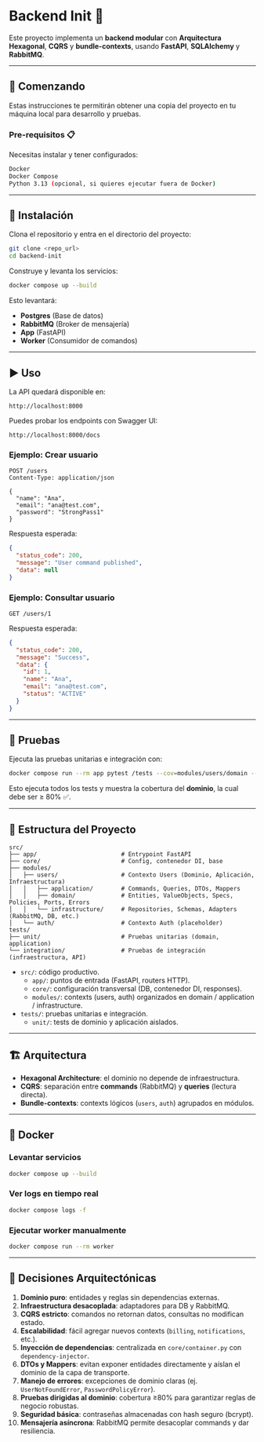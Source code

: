 # Backend Init 🚀

Este proyecto implementa un **backend modular** con **Arquitectura Hexagonal**, **CQRS** y **bundle-contexts**, usando **FastAPI**, **SQLAlchemy** y **RabbitMQ**.

---

## 📌 Comenzando

Estas instrucciones te permitirán obtener una copia del proyecto en tu máquina local para desarrollo y pruebas.

### Pre-requisitos 📋

Necesitas instalar y tener configurados:

```bash
Docker
Docker Compose
Python 3.13 (opcional, si quieres ejecutar fuera de Docker)
```

---

## 🔧 Instalación

Clona el repositorio y entra en el directorio del proyecto:

```bash
git clone <repo_url>
cd backend-init
```

Construye y levanta los servicios:

```bash
docker compose up --build
```

Esto levantará:

- **Postgres** (Base de datos)
- **RabbitMQ** (Broker de mensajería)
- **App** (FastAPI)
- **Worker** (Consumidor de comandos)

---

## ▶️ Uso

La API quedará disponible en:

```
http://localhost:8000
```

Puedes probar los endpoints con Swagger UI:

```
http://localhost:8000/docs
```

### Ejemplo: Crear usuario

```http
POST /users
Content-Type: application/json

{
  "name": "Ana",
  "email": "ana@test.com",
  "password": "StrongPass1"
}
```

Respuesta esperada:

```json
{
  "status_code": 200,
  "message": "User command published",
  "data": null
}
```

### Ejemplo: Consultar usuario

```http
GET /users/1
```

Respuesta esperada:

```json
{
  "status_code": 200,
  "message": "Success",
  "data": {
    "id": 1,
    "name": "Ana",
    "email": "ana@test.com",
    "status": "ACTIVE"
  }
}
```

---

## 🧪 Pruebas

Ejecuta las pruebas unitarias e integración con:

```bash
docker compose run --rm app pytest /tests --cov=modules/users/domain --cov-report=term-missing
```

Esto ejecuta todos los tests y muestra la cobertura del **dominio**, la cual debe ser ≥ 80% ✅.

---

## 📂 Estructura del Proyecto

```text
src/
├── app/                        # Entrypoint FastAPI
├── core/                       # Config, contenedor DI, base
├── modules/
│   ├── users/                  # Contexto Users (Dominio, Aplicación, Infraestructura)
│   │   ├── application/        # Commands, Queries, DTOs, Mappers
│   │   ├── domain/             # Entities, ValueObjects, Specs, Policies, Ports, Errors
│   │   └── infrastructure/     # Repositories, Schemas, Adapters (RabbitMQ, DB, etc.)
│   └── auth/                   # Contexto Auth (placeholder)
tests/
├── unit/                       # Pruebas unitarias (domain, application)
└── integration/                # Pruebas de integración (infraestructura, API)
```
  - `src/`: código productivo.
    - `app/`: puntos de entrada (FastAPI, routers HTTP).
    - `core/`: configuración transversal (DB, contenedor DI, responses).
    - `modules/`: contexts (users, auth) organizados en domain / application / infrastructure.
  - `tests/`: pruebas unitarias e integración.
    - `unit/`: tests de dominio y aplicación aislados.
---

## 🏗️ Arquitectura

- **Hexagonal Architecture**: el dominio no depende de infraestructura.
- **CQRS**: separación entre **commands** (RabbitMQ) y **queries** (lectura directa).
- **Bundle-contexts**: contexts lógicos (`users`, `auth`) agrupados en módulos.

---

## 🐳 Docker

### Levantar servicios

```bash
docker compose up --build
```

### Ver logs en tiempo real

```bash
docker compose logs -f
```

### Ejecutar worker manualmente

```bash
docker compose run --rm worker
```

---

## 📖 Decisiones Arquitectónicas

1. **Dominio puro**: entidades y reglas sin dependencias externas.
2. **Infraestructura desacoplada**: adaptadores para DB y RabbitMQ.
3. **CQRS estricto**: comandos no retornan datos, consultas no modifican estado.
4. **Escalabilidad**: fácil agregar nuevos contexts (`billing`, `notifications`, etc.).
5. **Inyección de dependencias**: centralizada en `core/container.py` con `dependency-injector`.
6. **DTOs y Mappers**: evitan exponer entidades directamente y aíslan el dominio de la capa de transporte.
7. **Manejo de errores**: excepciones de dominio claras (ej. `UserNotFoundError`, `PasswordPolicyError`).
8. **Pruebas dirigidas al dominio**: cobertura ≥80% para garantizar reglas de negocio robustas.
9. **Seguridad básica**: contraseñas almacenadas con hash seguro (bcrypt).
10. **Mensajería asíncrona**: RabbitMQ permite desacoplar commands y dar resiliencia.

